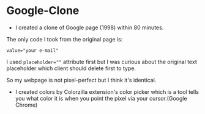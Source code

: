 # Google-Clone

- I created a clone of Google page (1998) within 80 minutes.

The only code I took from the original page is:

```value="your e-mail"```

I used
```placeholder=""``` attribute first but I was curious about the original text placeholder which client should delete first to type.

So my webpage is not pixel-perfect but I think it's identical.

- I created colors by Colorzilla extension's color picker which is a tool tells you what color it is when you point the pixel via your cursor.(Google Chrome)
